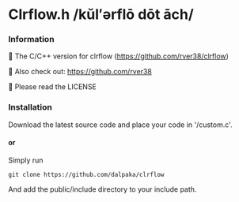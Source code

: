 # Clrflow.h /kŭl′ərflō dōt āch/

### Information
👋 The C/C++ version for clrflow (https://github.com/rver38/clrflow)

🤝 Also check out: https://github.com/rver38

🙏 Please read the LICENSE


### Installation
Download the latest source code and place your code in '/custom.c'.

#### or 

Simply run 

```
git clone https://github.com/dalpaka/clrflow
```

And add the public/include directory to your include path.
